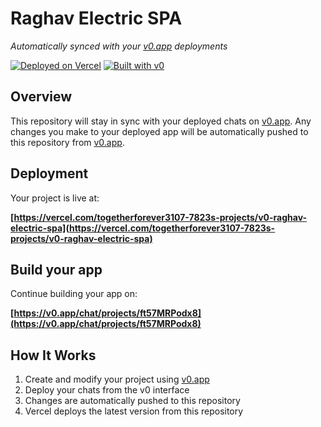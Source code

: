 # Raghav Electric SPA

*Automatically synced with your [v0.app](https://v0.app) deployments*

[![Deployed on Vercel](https://img.shields.io/badge/Deployed%20on-Vercel-black?style=for-the-badge&logo=vercel)](https://vercel.com/togetherforever3107-7823s-projects/v0-raghav-electric-spa)
[![Built with v0](https://img.shields.io/badge/Built%20with-v0.app-black?style=for-the-badge)](https://v0.app/chat/projects/ft57MRPodx8)

## Overview

This repository will stay in sync with your deployed chats on [v0.app](https://v0.app).
Any changes you make to your deployed app will be automatically pushed to this repository from [v0.app](https://v0.app).

## Deployment

Your project is live at:

**[https://vercel.com/togetherforever3107-7823s-projects/v0-raghav-electric-spa](https://vercel.com/togetherforever3107-7823s-projects/v0-raghav-electric-spa)**

## Build your app

Continue building your app on:

**[https://v0.app/chat/projects/ft57MRPodx8](https://v0.app/chat/projects/ft57MRPodx8)**

## How It Works

1. Create and modify your project using [v0.app](https://v0.app)
2. Deploy your chats from the v0 interface
3. Changes are automatically pushed to this repository
4. Vercel deploys the latest version from this repository
